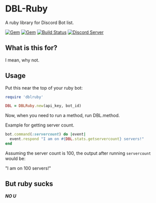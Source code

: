 # DBL-Ruby

A ruby library for Discord Bot list.

[![Gem](https://img.shields.io/gem/v/dblruby.svg)](https://rubygems.org/gems/dblruby)
[![Gem](https://img.shields.io/gem/dt/dblruby.svg)](https://rubygems.org/gems/dblruby)
[![Build Status](https://travis-ci.org/Chewsterchew/DBLRuby.svg?branch=master)](https://travis-ci.org/Chewsterchew/DBLRuby)
[![Discord Server](https://img.shields.io/discord/134445052805120001.svg?colorB=7289DA&logo=discord)](https://discord.gg/FznS7Ha)

## What is this for?

I mean, why not.

## Usage

Put this near the top of your ruby bot:

```ruby
require 'dblruby'

DBL = DBLRuby.new(api_key, bot_id)
```

Now, when you need to run a method, run DBL.method.

Example for getting server count.

```ruby
bot.command(:servercount) do |event|
  event.respond "I am on #{DBL.stats.getservercount} servers!"
end
```

Assuming the server count is 100, the output after running `servercount` would be:

"I am on 100 servers!"

## But ruby sucks

***NO U***
